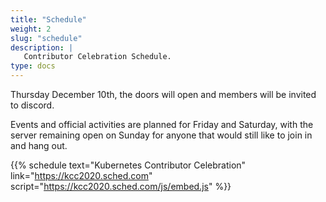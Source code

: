 ```yaml
---
title: "Schedule"
weight: 2
slug: "schedule"
description: |
   Contributor Celebration Schedule.
type: docs
---
```


Thursday December 10th, the doors will open and members will be invited to discord. 

Events and official activities are planned for Friday and Saturday, with the
server remaining open on Sunday for anyone that would still like to join in and hang out.

{{% schedule
  text="Kubernetes Contributor Celebration"
  link="https://kcc2020.sched.com"
  script="https://kcc2020.sched.com/js/embed.js"
%}}
